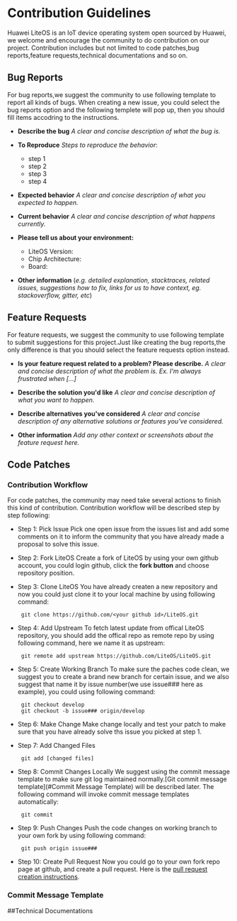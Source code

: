# Contribution Guidelines
Huawei LiteOS is an IoT device operating system open sourced by Huawei, we welcome and encourage the community to do contribution on our project. Contribution includes but not limited to code patches,bug reports,feature requests,technical documentations and so on.

## Bug Reports
For bug reports,we suggest the community to use following template to report all kinds of bugs. When creating a new issue, you could select the bug reports option and the following templete will pop up, then you should fill items accodring to the instructions.

* **Describe the bug** 
*A clear and concise description of what the bug is.*

* **To Reproduce**
*Steps to reproduce the behavior*:
  - step 1
  - step 2
  - step 3
  - step 4

* **Expected behavior**
*A clear and concise description of what you expected to happen.*

* **Current behavior**
*A clear and concise description of what happens currently.*

* **Please tell us about your environment:**
  - LiteOS Version: 
  - Chip Architecture:
  - Board: 

* **Other information** (*e.g. detailed explanation, stacktraces, related issues, suggestions how to fix, links for us to have context, eg. stackoverflow, gitter, etc*)

## Feature Requests
For feature requests, we suggest the community to use following template to submit suggestions for this project.Just like creating the bug reports,the only difference is that you should select the feature requests option instead.

* **Is your feature request related to a problem? Please describe.**
*A clear and concise description of what the problem is. Ex. I'm always frustrated when [...]*

* **Describe the solution you'd like**
*A clear and concise description of what you want to happen.*

* **Describe alternatives you've considered**
*A clear and concise description of any alternative solutions or features you've considered.*

* **Other information**
*Add any other context or screenshots about the feature request here.*

## Code Patches

### Contribution Workflow
For code patches, the community may need take several actions to finish this kind of contribution. Contribution workflow will be described step by step following:

 * Step 1: Pick Issue 
Pick one open issue from the issues list and add some comments on it to inform the community that you have already made a proposal to solve this issue. 

 * Step 2: Fork LiteOS
Create a fork of LiteOS by using your own github account, you could login github, click the **fork button** and choose repository position. 

 * Step 3: Clone LiteOS
You have already createn a new repository and now you could just clone it to your local machine by using following command:

		git clone https://github.com/<your github id>/LiteOS.git

 * Step 4: Add Upstream
To fetch latest update from offical LiteOS repository, you should add the offical repo as remote repo by using following command, here we name it as upstream:

		git remote add upstream https://github.com/LiteOS/LiteOS.git

 * Step 5: Create Working Branch
To make sure the paches code clean, we suggest you to create a brand new branch for certain issue, and we also suggest that name it by issue number(we use issue### here as example), you could using following command:

		git checkout develop
		git checkout -b issue### origin/develop

 * Step 6: Make Change
Make change locally and test your patch to make sure that you have already solve ths issue you picked at step 1.

 * Step 7: Add Changed Files

 		git add [changed files]

 * Step 8: Commit Changes Locally
We suggest using the commit message template to make sure git log maintained normally.[Git commit message template](#Commit Message Template) will be described later. The following command will invoke commit message templates automatically:

		git commit

 * Step 9: Push Changes
Push the code changes on working branch to your own fork by using following command:

		git push origin issue###

 * Step 10: Create Pull Request
Now you could go to your own fork repo page at github, and create a pull request. Here is the [pull request creation instructions](https://help.github.com/articles/creating-a-pull-request-from-a-fork/).

### Commit Message Template

##Technical Documentations
